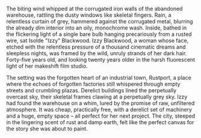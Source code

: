 The biting wind whipped at the corrugated iron walls of the abandoned warehouse, rattling the dusty windows like skeletal fingers.  Rain, a relentless curtain of grey, hammered against the corrugated metal, blurring the already dim interior into an oily, monochrome wash.  Inside, bathed in the flickering light of a single bare bulb hanging precariously from a rusted wire, sat Isolde "Izzy" Blackwood.  Izzy Blackwood, a woman whose face, etched with the relentless pressure of a thousand cinematic dreams and sleepless nights, was framed by the wild, unruly strands of her dark hair.  Forty-five years old, and looking twenty years older in the harsh fluorescent light of her makeshift film studio.

The setting was the forgotten heart of an industrial town,  Rustport, a place where the echoes of forgotten factories still whispered through empty streets and crumbling plazas.  Derelict buildings lined the perpetually overcast sky, their skeletal frames clawing at a perpetually grey sky.  Izzy had found the warehouse on a whim, lured by the promise of raw, unfiltered atmosphere. It was cheap, practically free, with a derelict set of machinery and a huge, empty space – all perfect for her next project.  The city, steeped in the lingering scent of rust and damp earth, felt like the perfect canvas for the story she was about to paint.
